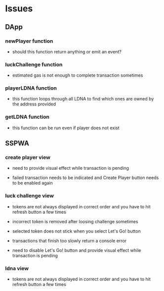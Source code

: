 # Issues


## DApp

### newPlayer function

- should this function return anything or emit an event?

### luckChallenge function

- estimated gas is not enough to complete transaction sometimes

### playerLDNA function

- this function loops through all LDNA to find which ones are owned by the address provided

### getLDNA function

- this function can be run even if player does not exist


## SSPWA

### create player view

- need to provide visual effect while transaction is pending

- failed transaction needs to be indicated and Create Player button needs to be enabled again

### luck challenge view

- tokens are not always displayed in correct order and you have to hit refresh button a few times

- incorrect token is removed after loosing challenge sometimes

- selected token does not stick when you select Let's Go! button

- transactions that finish too slowly return a console error

- need to disable Let's Go! button and provide visual effect while transaction is pending

### ldna view

- tokens are not always displayed in correct order and you have to hit refresh button a few times
